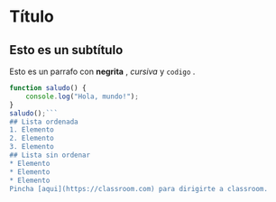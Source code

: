 # Título
## Esto es un subtítulo
Esto es un parrafo con **negrita** , *cursiva* y `codigo` .
```javascript
function saludo() {
	console.log("Hola, mundo!");
}
saludo();```
## Lista ordenada
1. Elemento 
2. Elemento 
3. Elemento 
## Lista sin ordenar
* Elemento
* Elemento 
* Elemento
Pincha [aqui](https://classroom.com) para dirigirte a classroom.


